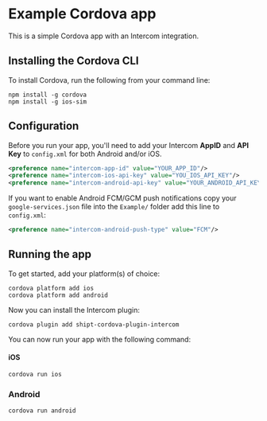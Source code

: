 # Example Cordova app

This is a simple Cordova app with an Intercom integration.

## Installing the Cordova CLI

To install Cordova, run the following from your command line:

```
npm install -g cordova
npm install -g ios-sim
```

## Configuration

Before you run your app, you'll need to add your Intercom **AppID** and **API Key** to `config.xml` for both Android and/or iOS.
```xml
<preference name="intercom-app-id" value="YOUR_APP_ID"/>
<preference name="intercom-ios-api-key" value="YOU_IOS_API_KEY"/>
<preference name="intercom-android-api-key" value="YOUR_ANDROID_API_KEY"/>
```

If you want to enable Android FCM/GCM push notifications copy your `google-services.json` file into the `Example/` folder add this line to `config.xml`:
```xml
<preference name="intercom-android-push-type" value="FCM"/>
```

## Running the app

To get started, add your platform(s) of choice:

```
cordova platform add ios
cordova platform add android
```

Now you can install the Intercom plugin:

```
cordova plugin add shipt-cordova-plugin-intercom
```
You can now run your app with the following command:
#### iOS
```
cordova run ios
```
### Android
```
cordova run android
```
